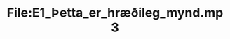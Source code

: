 ---
title: File:E1_Þetta_er_hræðileg_mynd.mp3
recording of: Þetta er hræðileg mynd.
reading speed: slow
speaker: E
license: CC0
---